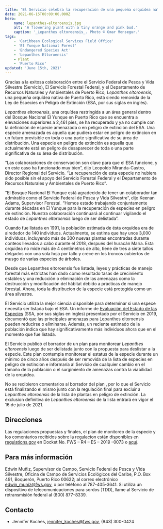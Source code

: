 ```yaml
---
title: 'El Servicio celebra la recuperación de una pequeña orquídea nativa de Puerto Rico al finalizar el proceso de delistar a Lepanthes eltoroensis de la Ley Federal de Especies en Peligro de Extincion'
date: 2021-06-15T00:00:00.000Z
hero:
    name: lepanthes-eltoroensis.jpg
    alt: 'A flowering plant with a tiny orange and pink bud.'
    caption: '_Lepanthes eltoroensis_. Photo © Omar Monsegur.'
tags:
    - 'Caribbean Ecological Services Field Office'
    - 'El Yunque National Forest'
    - 'Endangered Species Act'
    - 'Lepanthes Eltoroensis'
    - Plant
    - 'Puerto Rico'
updated: 'June 15th, 2021'
---
```

Gracias a la exitosa colaboración entre el Servicio Federal de Pesca y Vida Silvestre (Servicio), El Servicio Forestal Federal, y el Departamento de Recursos Naturales y Ambientales de Puerto Rico, _Lepanthes eltoroensis_, una pequeña orquídea nativa de Puerto Rico, está siendo removida de la Ley de Especies en Peligro de Extinción (ESA, por sus siglas en inglés).

_Lepanthes eltoroensis_, una orquídea restringida a un área general dentro del Bosque Nacional El Yunque en Puerto Rico que se encuentra a elevaciones superiores a 2,461 pies, se ha recuperado y ya no cumple con la definición de especie amenazada o en peligro de extinción del ESA. Una especie amenazada es aquella que pudiera estar en peligro de extincion en un futuro previsible en toda o una parte significativa de su área de distribución. Una especie en peligro de extinción es aquella que actualmente está en peligro de desaparecer de toda o una parte significativa de su área de distribución.

“Las colaboraciones de conservación son clave para que el ESA funcione, y en este caso ha funcionado muy bien”, dijo Leopoldo Miranda-Castro, Director Regional del Servicio. “La recuperación de esta especie no hubiera sido posible sin el apoyo del Servicio Forestal Federal y el Departamento de Recursos Naturales y Ambientales de Puerto Rico”.

“El Bosque Nacional El Yunque está agradecido de tener un colaborador tan admirable como el Servicio Federal de Pesca y Vida Silvestre”, dijo Keenan Adams, Supervisor Forestal. “Hemos estado trabajando conjuntamente durante décadas en El Yunque para la recuperación de especies en peligro de extinción. Nuestra colaboración continuará al continuar vigilando el estado de _Lepanthes eltoroensis_ luego de ser delistada”.

Cuando fue listada en 1991, la población estimada de ésta orquídea era de alrededor de 140 individuos. Actualmente, se estima que hay unos 3,000 individuos, incluyendo más de 300 nuevas plantas encontradas durante conteos llevados a cabo durante el 2018, después del huracán María. Esta orquídea no mide más de 4 centímetros de alto, tiene de tres a siete tallos delgados con una sola hoja por tallo y crece en los troncos cubiertos de musgo de varias especies de árboles.

Desde que Lepanthes eltoroensis fue listada, leyes y prácticas de manejo forestal más estrictas han dado como resultado tasas de crecimiento estables y una reducción o eliminación de las amenazas como la destrucción y modificación del hábitat debido a prácticas de manejo forestal. Ahora, toda la distribucion de la especie está protegida como un área silvestre.

El Servicio utiliza la mejor ciencia disponible para determinar si una espece necesita ser listada bajo el ESA. Un informe de [Evaluación del Estado de las Especies](https://ecos.fws.gov/ServCat/DownloadFile/168486) (SSA, por sus siglas en ingles) presentado por el Servicio en 2019, documentó que las principales amenazas para Lepanthes eltoroensis pueden reducirse o eliminarse. Además, un reciente estimado de la población indica que hay significativamente más individuos ahora que en el momento que fue listada.

El Servicio publicó el borrador de un plan para monitorear _Lepanthes eltoroensis_ luego de ser delistada junto con la propuesta para deslistar a la especie. Este plan contempla monitorear el estatus de la especie durante un mínimo de cinco años después de ser removida de la lista de especies en peligro de extincion e informaría al Servicio de cualquier cambio en el tamaño de la población o el surgimiento de amenazas contra la viabilidad de la orquídea.

No se recibieron comentarios al borrador del plan , por lo que el Servicio está finalizando el mismo junto con la regulación final para excluir a _Lepanthes eltoroensis_ de la lista de plantas en peligro de extinción. La exclusion definitiva de _Lepanthes eltoroensis_ de la lista entrará en vigor el 16 de julio de 2021.

## Direcciones

Las regulaciones propuestas y finales, el plan de monitoreo de la especie y los comentarios recibidos sobre la regulacion están disponibles en [regulations.gov](http://www.regulations.gov) en Docket No. FWS – R4 – ES – 2019 –0073 o [aquí](https://ecos.fws.gov).

## Para más información

Edwin Muñiz, Supervisor de Campo, Servicio Federal de Pesca y Vida Silvestre, Oficina de Campo de Servicios Ecológicos del Caribe, P.O. Box 491, Boquerón, Puerto Rico 00622; al correo electrónico [edwin_muniz@fws.gov](mailto:edwin_muniz@fws.gov), o por teléfono al 787-405-3641. Si utiliza un dispositivo de telecomunicaciones para sordos (TDD), llame al Servicio de retransmisión federal al (800) 877–8339.

## Contacto

- Jennifer Koches, [jennifer_koches@fws.gov](mailto:jennifer_koches@fws.gov), (843) 300-0424
